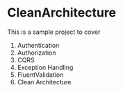 # CleanArchitecture

This is a sample project to cover
1. Authentication
2. Authorization
3. CQRS
4. Exception Handling
5. FluentValidation
6. Clean Architecture.

